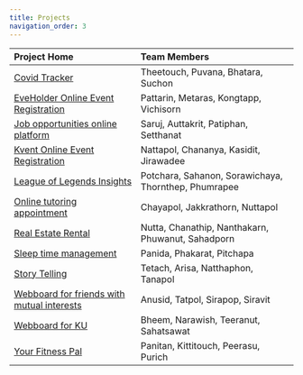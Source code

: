 ```yaml
---
title: Projects
navigation_order: 3
---
```


| Project Home | Team Members   | 
|:-------------|:---------------|
| [Covid Tracker](https://github.com/lisbono2001/Covid19-Tracker) | Theetouch, Puvana, Bhatara, Suchon  |
| [EveHolder Online Event Registration](https://github.com/EveGroup/EveHolder) | Pattarin, Metaras, Kongtapp, Vichisorn |
| [Job opportunities online platform](https://github.com/Jomsaruj/DEK-COM) | Saruj, Auttakrit, Patiphan, Setthanat |
| [Kvent Online Event Registration](https://github.com/bleachjade/Kvent) | Nattapol, Chananya, Kasidit, Jirawadee |
| [League of Legends Insights](https://github.com/Sahanon-P/Noxus-Project) | Potchara, Sahanon, Sorawichaya, Thornthep, Phumrapee |
| [Online tutoring appointment](https://github.com/Bouncyyahomie/TEWMA-project) | Chayapol, Jakkrathorn, Nuttapol |
| [Real Estate Rental](https://github.com/ZEZAY/real-estate-rental) | Nutta, Chanathip, Nanthakarn, Phuwanut, Sahadporn  |
| [Sleep time management](https://github.com/PitchapaSaelim/Have-A-Night-Day) | Panida, Phakarat, Pitchapa  |
| [Story Telling](https://github.com/kidstylex/TELLING) | Tetach, Arisa, Natthaphon, Tanapol |
| [Webboard for friends with mutual interests](https://github.com/jix-666/jix) | Anusid, Tatpol, Sirapop, Siravit |
| [Webboard for KU](https://github.com/NarawishS/ku-hub) | Bheem, Narawish, Teeranut, Sahatsawat |
| [Your Fitness Pal](https://github.com/kinkinkinxd/YourFitnessPal) | Panitan, Kittitouch, Peerasu, Purich |
